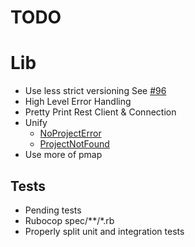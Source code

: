 # TODO

# Lib
- Use less strict versioning See [#96](https://github.com/gooddata/gooddata-ruby/pull/196)
- High Level Error Handling
- Pretty Print Rest Client & Connection
- Unify
  - [NoProjectError](https://github.com/gooddata/gooddata-ruby/blob/master/lib/gooddata/exceptions/no_project_error.rb)
  - [ProjectNotFound](https://github.com/gooddata/gooddata-ruby/blob/master/lib/gooddata/exceptions/project_not_found.rb)
- Use more of pmap

## Tests
 - Pending tests
 - Rubocop spec/**/*.rb
 - Properly split unit and integration tests

